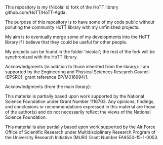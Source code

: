 This repository is my (Nicolai's) fork of the HoTT library 
  github.com/HoTT/HoTT-Agda.

The purpose of this repository is to have some of my
code public without polluting the community HoTT library
with my unfinished projects.

My aim is to eventually merge some of my developments into 
the HoTT library if I believe that they could be useful for 
other people.

My projects can be found in the folder 'nicolai'; the rest 
of the fork will be synchronized with the HoTT library.


Acknowledgments (in addition to those inherited from the 
library): 
I am supported by the Engineering and Physical Sciences 
Research Council (EPSRC), grant reference EP/M016994/1.


Acknowledgments (from the main library):

This material is partially based upon work supported by the National Science
Foundation under Grant Number 1116703. Any opinions, findings, and conclusions
or recommendations expressed in this material are those of the author(s)
and do not necessarily reflect the views of the National Science Foundation.

This material is also partially based upon work supported by the Air Force 
Office of Scientific Research under Multidisciplinary Research Program of
the University Research Initiative (MURI) Grant Number FA9550-15-1-0053.
